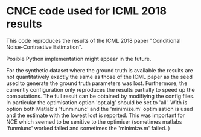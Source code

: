 # CNCE code used for ICML 2018 results

This code reproduces the results of the ICML 2018 paper "Conditional Noise-Contrastive Estimation". 

Posible Python implementation might appear in the future. 

For the synthetic dataset where the ground truth is available the results are not quantitatively exactly the same as those of the ICML paper
as the seed used to generate the ground truth parameters was lost. 
Furthermore, the currently configuration only reproduces the results partially to speed up the computations.
The full result can be obtained by modifiying the config files.
In particular the optimisation option 'opt.alg' should be set to 'all'.
With is option both Matlab's 'funminunc' and the 'minimize.m' optimisation is used and the estimate with the lowest lost is reported.
This was important for NCE which seemed to be senitive to the optimiser (sometimes matlabs 'funmiunc' worked failed and sometimes the 'minimize.m' failed. )




